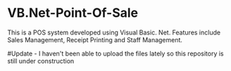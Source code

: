 # VB.Net-Point-Of-Sale
This is a POS system developed using Visual Basic. Net. Features include Sales Management, Receipt Printing and Staff Management.

#Update - I haven't been able to upload the files lately so this repository is still under construction
